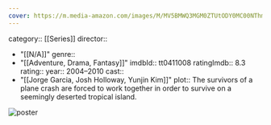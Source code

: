 ```yaml
---
cover: https://m.media-amazon.com/images/M/MV5BMWQ3MGM0ZTUtODY0MC00NThmLWEzNTktY2IwZjE4ZjZjNTk3XkEyXkFqcGc@._V1_SX300.jpg
---
```


category:: [[Series]]
director:: 
  - "[[N/A]]"
genre:: 
  - "[[Adventure, Drama, Fantasy]]"
imdbId:: tt0411008
ratingImdb:: 8.3
rating::
year:: 2004–2010
cast:: 
  - "[[Jorge Garcia, Josh Holloway, Yunjin Kim]]"
plot:: The survivors of a plane crash are forced to work together in order to survive on a seemingly deserted tropical island.

![poster](https://m.media-amazon.com/images/M/MV5BMWQ3MGM0ZTUtODY0MC00NThmLWEzNTktY2IwZjE4ZjZjNTk3XkEyXkFqcGc@._V1_SX300.jpg)
